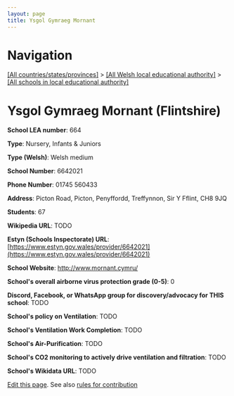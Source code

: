 ```yaml
---
layout: page
title: Ysgol Gymraeg Mornant
---
```

# Navigation

[[All countries/states/provinces]](../../..) > [[All Welsh local educational authority]](../..) > [[All schools in local educational authority]](..)

# Ysgol Gymraeg Mornant (Flintshire)

**School LEA number**: 664

**Type**: Nursery, Infants & Juniors

**Type (Welsh)**: Welsh medium

**School Number**: 6642021

**Phone Number**: 01745 560433

**Address**: Picton Road, Picton,  Penyffordd, Treffynnon, Sir Y Fflint, CH8 9JQ

**Students**: 67

**Wikipedia URL**: TODO

**Estyn (Schools Inspectorate) URL**: [https://www.estyn.gov.wales/provider/6642021](https://www.estyn.gov.wales/provider/6642021)

**School Website**: http://www.mornant.cymru/

**School's overall airborne virus protection grade (0-5)**: 0

**Discord, Facebook, or WhatsApp group for discovery/advocacy for THIS school**: TODO

**School's policy on Ventilation**: TODO

**School's Ventilation Work Completion**: TODO

**School's Air-Purification**: TODO

**School's CO2 monitoring to actively drive ventilation and filtration**: TODO

**School's Wikidata URL**: TODO




[Edit this page](https://github.com/VentilationProject/Wales/edit/prif/./Flintshire/Ysgol_Gymraeg_Mornant.md). See also [rules for contribution](../../../contribution-rules/)